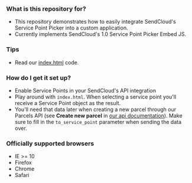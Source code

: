 ### What is this repository for? ###
* This repository demonstrates how to easily integrate SendCloud's Service Point Picker into a custom application.
* Currently implements SendCloud's 1.0 Service Point Picker Embed JS.

### Tips ###
* Read our [index.html](index.html) code.

### How do I get it set up? ###
* Enable Service Points in your SendCloud's API integration
* Play around with `index.html`. When selecting a service point you'll receive a Service Point object as the result. 
* You'll need that data later when creating a new parcel through our Parcels API (see __Create new parcel__ in [our api documentation](https://docs.sendcloud.sc/api/v2/index.html#parcel)). Make sure to fill in the `to_service_point` parameter when sending the data over.

### Officially supported browsers ###
* IE >= 10
* Firefox
* Chrome
* Safari
